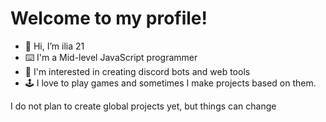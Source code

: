 # Welcome to my profile!

- 👋 Hi, I’m ilia 21
- ⌨️ I'm a Mid-level JavaScript programmer
- 👀 I'm interested in creating discord bots and web tools
- 🕹️ I love to play games and sometimes I make projects based on them.

I do not plan to create global projects yet, but things can change 

<!---
ilia-21/ilia-21 is a ✨ special ✨ repository because its `README.md` (this file) appears on your GitHub profile.
You can click the Preview link to take a look at your changes.
--->
